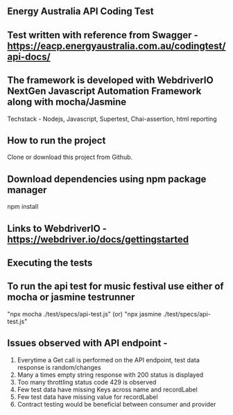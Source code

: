 ## Energy Australia API Coding Test 


## Test written with reference from Swagger - https://eacp.energyaustralia.com.au/codingtest/api-docs/
 
## The framework is developed with WebdriverIO NextGen Javascript Automation Framework along with mocha/Jasmine

Techstack - Nodejs, Javascript, Supertest, Chai-assertion, html reporting

## How to run the project
Clone or download this project from Github.

## Download dependencies using npm package manager 
npm install 

## Links to WebdriverIO - https://webdriver.io/docs/gettingstarted

## Executing the tests

## To run the api test for music festival use either of mocha or jasmine testrunner
"npx mocha ./test/specs/api-test.js"  (or) "npx jasmine ./test/specs/api-test.js"


## Issues observed with API endpoint - 
1. Everytime a Get call is performed on the API endpoint,  test data response is random/changes
2. Many a times empty string response with 200 status is displayed
3. Too many throttling status code 429 is observed
4. Few test data have missing Keys across name and recordLabel
5. Few test data have missing value for recordLabel
6. Contract testing would be beneficial between consumer and provider





